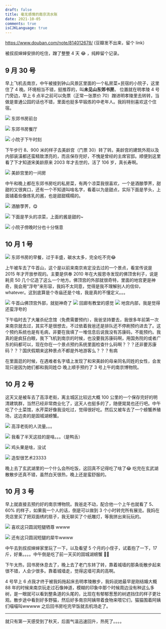 ```yaml
---
draft: false
title: 毫无感情的南京流水账
date: 2021-10-05
comments: true
isCJKLanguage: true
---
```


https://www.douban.com/note/814012678/ (豆瓣发不出来，留个 link）

被叔叔婶婶安排的吃住，蹭了整整 4 天 😂 ，纯粹留个记录。

## 9 月 30 号

早上飞机去南京，中午被接到钟山风景区里面的一个私房菜+民宿的小院子，这里住了 4 晚。环境相当不错，挺推荐的，叫**未见山东郊书房**。
位置就在明孝陵 4 号门旁边，早上 6 点半之前可以免票（正常一张票价 70）蹭进明孝陵里去转转，当做是普通公园的话也不错，里面也挺多早锻炼的中老年人。我妈特别喜欢这个住宿。

![](../../assets/images/2021-nanjing/1.jpg)
东郊书房前台

![](../../assets/images/2021-nanjing/2.jpg)
东郊书房餐厅

![](../../assets/images/2021-nanjing/3.jpg)
小院子下午时刻

下午步行 8、900 米的样子去美龄宫（门票 30）转了转。美龄宫的建筑外观以及内部装潢都还蛮精致漂亮的，而且保存完好，不愧是曾经的主席官邸。顺便到这里看了下才知道宋美龄原来 2003 年才去世的，活了 106 岁，真长寿啊。

![](../../assets/images/2021-nanjing/4.jpg)
美龄宫里的一间房

中午和晚上都在东郊书房吃的私房菜，有两个凉菜我很喜欢，一个是酒酿荸荠，甜甜的又很爽口，还有一个不知道叫啥名字，看着以为是甜点，实际下面是芋头，上面铺着些像炼乳的酱，也是甜甜糯糯的。

![](../../assets/images/2021-nanjing/6.jpg)
酒酿荸荠，😋

![](../../assets/images/2021-nanjing/7.jpg)
下面是芋头的凉菜，上面的酱是甜的~

![](../../assets/images/2021-nanjing/5.jpg)
小院子傍晚时分也十分惬意


## 10 月 1 号

![](../../assets/images/2021-nanjing/8.jpg)
东郊书房的早餐，过于丰盛，碳水太多，完全吃不完😂

上午被车去了牛首山，这个是以前来南京肯定没去过的一个景点，看宣传说是 2015 年才开放参观的。主要是供奉 2010 年在大报恩寺发现的佛顶舍利子，说是耗资 50 几个亿造了这么一个地方。佛顶宫的外部就很奇特，里面的地宫更是神奇，我会用“浮夸”来形容，我妈不太同意，觉得是我不理解别人的信仰，whatever。这到底算是个寺庙还是个啥，我是真的不懂定义。。。

![](../../assets/images/2021-nanjing/9.jpg)
牛首山佛顶宫外部，就挺神奇了
![](../../assets/images/2021-nanjing/11.jpg)
回廊有教堂的感觉
![](../../assets/images/2021-nanjing/12.jpg)
地宫内部，我是觉得还蛮浮夸的


下午临时去了大屠杀纪念馆（免费需要预约），我爸坚持要去，我很多年前第一次来南京就去过，其实不是很想去，不过依着我爸还是排队还不停刷预约进去了。这个预约系统也是有毛病，非要在我填了一堆信息后说我没有苏康码，不能预约。我真的是疯狂白眼，我下飞机到南京的时候，也没要我苏康码啊，用国务院的或者广东的码都可以，现在你在一个景点预约系统里面检查什么码啊？？？还非要苏康码？？？国庆假期来这种景点不都是外地游客么？？？有病

在里面逛的时候，在遇难者名字墙上发现了和宋美龄的母亲同名同姓的女性，会发现只是因为她们都和我同姓😊
晚上顺手预约了 3 号上午的南京博物院。


## 10 月 2 号
这天又是被车去了高淳老街，离主城区比较远大概 100 公里的一个保存完好的明清建筑群，当然已经非常商业化了，这天人也挺多的了，随便晃晃也还行吧。中午吃了个土菜馆，水芹菜好像我没吃过，觉得很好吃。然后又被车去了一个螃蟹养殖场，这边卖的是固城湖螃蟹。

![](../../assets/images/2021-nanjing/14.jpg)
高淳老街的人流量。。。

![](../../assets/images/2021-nanjing/15.jpg)
我看了半天这挂的是啥。。。（是鸭舌）

![](../../assets/images/2021-nanjing/16.jpg)
鸡头果是啥，没试

![](../../assets/images/2021-nanjing/17.jpg)
造型很艺术23333

晚上去了玄武湖里的一个什么会所吃饭，这回真不记得吃了啥了😂
吃完在玄武湖散散步还真不错，虽然白天很热，晚上还是蛮舒服的。


## 10 月 3 号

早上就直接去预约好的南京博物院。我爸走不动，配合他一个上午也就看了 5、60% 的样子，如果我一个人的话，倒是可以做到 3 个小时转完所有展览。我妈在壳店里买了把双面绣的扇子，我无聊买了个纸雕灯，等我拼出来玩玩的。

![](../../assets/images/2021-nanjing/18.jpg)
喜欢这只圆润短腿牺尊 wwww

![](../../assets/images/2021-nanjing/20.jpg)
还有这只圆润短腿的犀牛wwww


中午去到叔叔婶婶家里玩了一下，以及看望 5 个月的小侄子，试着抱了一下，17 斤，好重。。。。中午倒是吃了前一天买的固城湖螃蟹 🤟🏻

下午太热，回书房休息去了，晚上去了老门东转了转，靠着城墙的那条街散步起来很不错，人会少很多。靠着城墙走，觉得这墙可真的高啊。

4 号早上 6 点我才终于被我妈拖起床去明孝陵散步，我妈说她最早是刚结婚大概 88 年的时候来南京玩走过石像神道，模糊的印象中那个时候周边没有种这么多树，是一眼就可以看到整条道的头尾的，比现在有郁郁葱葱的树遮挡住的样子更壮观。散步途中看到好多野猫，然后好多南京阿姨带着食物来喂它们，猫猫围着阿姨们喵喵叫wwwww  之后回书房吃完早饭就去机场走了。

---

就只有第一天感受到了秋天，后面气温迅速回升，热死了。。。。
